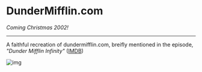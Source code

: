 # DunderMifflin.com

_Coming Christmas 2002!_

---

A faithful recreation of dundermifflin.com, breifly mentioned in the episode, *"Dunder Mifflin Infinity"* ([IMDB](http://www.imdb.com/title/tt1031459/))

![img](https://i.imgur.com/ZsX9Hre.jpg)

